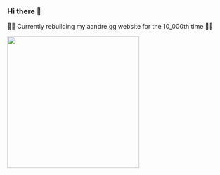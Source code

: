 ### Hi there 👋

🏃‍♂️ Currently rebuilding my aandre.gg website for the 10_000th time 😮‍💨

<img src="https://user-images.githubusercontent.com/12003520/233817100-40ee2d1a-d2d9-4730-b1c7-983384ba4238.gif" width="300" />



<!--
**KatFishSnake/KatFishSnake** is a ✨ _special_ ✨ repository because its `README.md` (this file) appears on your GitHub profile.

Here are some ideas to get you started:

- 🔭 I’m currently working on ...
- 🌱 I’m currently learning ...
- 👯 I’m looking to collaborate on ...
- 🤔 I’m looking for help with ...
- 💬 Ask me about ...
- 📫 How to reach me: ...
- 😄 Pronouns: ...
- ⚡ Fun fact: ...
-->
